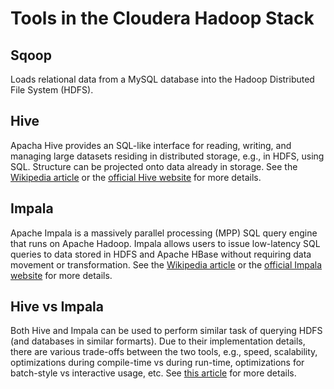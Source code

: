 # Tools in the Cloudera Hadoop Stack
## Sqoop
Loads relational data from a MySQL database into the Hadoop Distributed File System (HDFS).

## Hive
Apacha Hive provides an SQL-like interface for reading, writing, and managing large datasets residing in distributed storage, e.g., in HDFS, using SQL. Structure can be projected onto data already in storage. See the [Wikipedia article](https://en.wikipedia.org/wiki/Apache_Hive) or the [official Hive website](https://hive.apache.org/) for more details.

## Impala
Apache Impala is a massively parallel processing (MPP) SQL query engine that runs on Apache Hadoop. Impala allows users to issue low-latency SQL queries to data stored in HDFS and Apache HBase without requiring data movement or transformation. See the [Wikipedia article](https://en.wikipedia.org/wiki/Apache_Impala) or the [official Impala website](https://impala.apache.org/) for more details. 

## Hive vs Impala
Both Hive and Impala can be used to perform similar task of querying HDFS (and databases in similar formarts). Due to their implementation details, there are various trade-offs between the two tools, e.g., speed, scalability, optimizations during compile-time vs during run-time, optimizations for batch-style vs interactive usage, etc. See [this article](https://data-flair.training/blogs/impala-vs-hive/) for more details.

